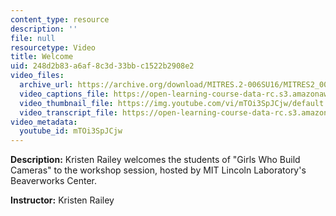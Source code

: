 ```yaml
---
content_type: resource
description: ''
file: null
resourcetype: Video
title: Welcome
uid: 248d2b83-a6af-8c3d-33bb-c1522b2908e2
video_files:
  archive_url: https://archive.org/download/MITRES.2-006SU16/MITRES2_006SU16_talk1_300k.mp4
  video_captions_file: https://open-learning-course-data-rc.s3.amazonaws.com/res-2-006-girls-who-build-cameras-summer-2016/f9591fd59ff5533fa36665d37792e020_mTOi3SpJCjw.vtt
  video_thumbnail_file: https://img.youtube.com/vi/mTOi3SpJCjw/default.jpg
  video_transcript_file: https://open-learning-course-data-rc.s3.amazonaws.com/res-2-006-girls-who-build-cameras-summer-2016/090313cbb866fec736de6f28eee45bc0_mTOi3SpJCjw.pdf
video_metadata:
  youtube_id: mTOi3SpJCjw
---
```


**Description:** Kristen Railey welcomes the students of "Girls Who Build Cameras" to the workshop session, hosted by MIT Lincoln Laboratory's Beaverworks Center.

**Instructor:** Kristen Railey